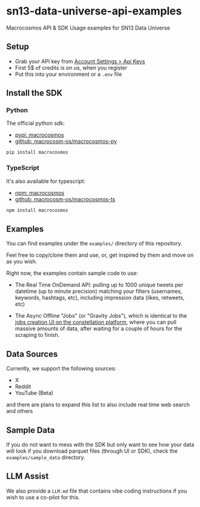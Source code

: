 # sn13-data-universe-api-examples
Macrocosmos API &amp; SDK Usage examples for SN13 Data Universe

## Setup
- Grab your API key from [Account Settings > Api Keys](https://app.macrocosmos.ai/account?tab=api-keys) 
- First 5$ of credits is on us, when you register
- Put this into your environment or a `.env` file

## Install the SDK

### Python
The official python sdk:
- [pypi: macrocosmos](https://pypi.org/project/macrocosmos/)
- [github: macrocosm-os/macrocosmos-py](https://github.com/macrocosm-os/macrocosmos-py)

```sh
pip install macrocosmos
```

### TypeScript
It's also available for typescript:
- [npm: macrocosmos](https://www.npmjs.com/package/macrocosmos)
- [github: macrocosm-os/macrocosmos-ts](https://github.com/macrocosm-os/macrocosmos-ts)

```sh
npm install macrocosmos
```

## Examples
You can find examples under the `examples/` directory of this repository.

Feel free to copy/clone them and use, or, get inspired by them and move on as you wish.

Right now, the examples contain sample code to use:

- The Real Time OnDemand API: pulling up to 1000 unique tweets per datetime (up to minute precision) matching your filters (usernames, keywords, hashtags, etc), including impression data (likes, retweets, etc)

- The Async Offline "Jobs" (or "Gravity Jobs"), which is identical to the [jobs creation UI on the constellation platform](https://app.macrocosmos.ai/gravity/tasks), where you can pull massive amounts of data, after waiting for a couple of hours for the scraping to finish.

## Data Sources
Currently, we support the following sources:
- X
- Reddit
- YouTube (Beta)

and there are plans to expand this list to also include real time web search and others

## Sample Data
If you do not want to mess with the SDK but only want to see how your data will look if you download parquet files (through UI or SDK), check the `examples/sample_data` directory.

## LLM Assist
We also provide a `LLM.md` file that contains vibe coding instructions if you wish to use a co-pilot for this.
